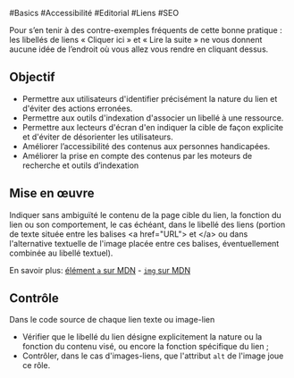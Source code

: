 
#Basics #Accessibilité #Editorial #Liens #SEO

Pour s’en tenir à des contre-exemples fréquents de cette bonne pratique : les libellés de liens « Cliquer ici » et « Lire la suite » ne vous donnent aucune idée de l’endroit où vous allez vous rendre en cliquant dessus.


## Objectif

* Permettre aux utilisateurs d'identifier précisément la nature du lien et d'éviter des actions erronées.
* Permettre aux outils d'indexation d'associer un libellé à une ressource.
* Permettre aux lecteurs d'écran d'en indiquer la cible de façon explicite et d'éviter de désorienter les utilisateurs.
* Améliorer l’accessibilité des contenus aux personnes handicapées.
* Améliorer la prise en compte des contenus par les moteurs de recherche et outils d’indexation

## Mise en œuvre

Indiquer sans ambiguïté le contenu de la page cible du lien, la fonction du lien ou son comportement, le cas échéant, dans le libellé des liens (portion de texte située entre les balises \<a href="URL"> et \</a> ou dans l'alternative textuelle de l'image placée entre ces balises, éventuellement combinée au libellé textuel).

En savoir plus: [élément `a` sur MDN](https://developer.mozilla.org/fr/docs/Web/HTML/Element/a) - [`img` sur MDN](https://developer.mozilla.org/fr/docs/Web/HTML/Element/img)

## Contrôle

Dans le code source de chaque lien texte ou image-lien

* Vérifier que le libellé du lien désigne explicitement la nature ou la fonction du contenu visé, ou encore la fonction spécifique du lien ;
* Contrôler, dans le cas d'images-liens, que l'attribut `alt` de l'image joue ce rôle.

